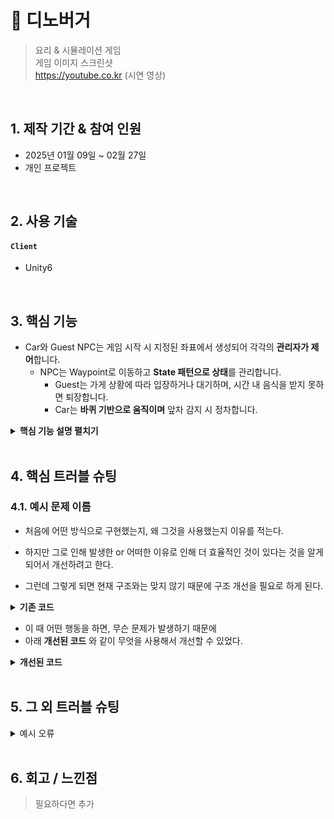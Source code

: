 # 📌 디노버거
>요리 & 시뮬레이션 게임  
>게임 이미지 스크린샷  
>https://youtube.co.kr (시연 영상)

</br>

## 1. 제작 기간 & 참여 인원
- 2025년 01월 09일 ~ 02월 27일
- 개인 프로젝트

</br>

## 2. 사용 기술
#### `Client`
- Unity6

</br>

## 3. 핵심 기능
- Car와 Guest NPC는 게임 시작 시 지정된 좌표에서 생성되어 각각의 **관리자가 제어**합니다.
  - NPC는 Waypoint로 이동하고 **State 패턴으로 상태**를 관리합니다.
    - Guest는 가게 상황에 따라 입장하거나 대기하며, 시간 내 음식을 받지 못하면 퇴장합니다.
    - Car는 **바퀴 기반으로 움직이며** 앞차 감지 시 정차합니다.

<details>
<summary><b>핵심 기능 설명 펼치기</b></summary>
<div markdown="1">

### 3.1. NPC Spawn
![Guest Spawner](https://github.com/user-attachments/assets/48a913c4-0c12-4b61-89e0-12c53683303f)

- **Spawner 초기화** 📌 [코드 확인](https://github.com/MSKim0215/Dino_Burger/blob/26f141d32664c3031c122082ff2f87f32028f7fd/Assets/Scripts/Manager/Game/GuestManager.cs#L15)
  - 게임이 시작되면 미리 설정된 좌표를 불러와 생성 좌표를 초기화합니다.
- **NPC 생성** 📌 [코드 확인](https://github.com/MSKim0215/Dino_Burger/blob/26f141d32664c3031c122082ff2f87f32028f7fd/Assets/Scripts/Manager/Game/GuestManager.cs#L142)
  - 일정 시간마다 지정된 좌표에 NPC를 생성합니다.
  - 생성은 오브젝트 풀 매니저를 통해 이루어집니다.
- **NPC 종류**
  - Car와 Guest로 구성되어 있으며, 각각 해당 Spawner와 Manager가 관리합니다.

### 3.2. NPC Controller
![Waypoints](https://github.com/user-attachments/assets/bacc1852-58c0-4769-b015-ef2cf7205e34)

- **Waypoint 관리** 📌 [코드 확인](https://github.com/MSKim0215/Dino_Burger/blob/60bad920ddef8afa78d04c82898a29378f8cdaea/Assets/Scripts/Manager/Game/WaypointManager.cs#L44)
  - 게임 시작 시 Waypoint 타입별 좌표값을 초기화합니다.
  - 설정된 Waypoint 타입에 따라 다음 이동 좌표를 제공합니다.

![Guest Controller](https://github.com/user-attachments/assets/52cf0b40-bc91-4305-915e-02d5ceb36406)

- **State 패턴** 📌 [코드 확인](https://github.com/MSKim0215/Dino_Burger/blob/60bad920ddef8afa78d04c82898a29378f8cdaea/Assets/Scripts/Utils/State/CharacterState.cs#L235)
  - 캐릭터의 현재 상태를 관리합니다.
    - 상태 전환 시 실행되는 함수들을 관리합니다.
- **Guest 동작** 📌 [코드 확인](https://github.com/MSKim0215/Dino_Burger/blob/60bad920ddef8afa78d04c82898a29378f8cdaea/Assets/Scripts/Character/GuestController.cs#L152)
  - 목표 Waypoint를 기준으로 이동을 설정하고 실행합니다.
    - 지정된 좌표에 도달하면 다음 좌표를 목표로 설정합니다.
  - 가게 입장 가능 여부를 판단하고 행동합니다.
    - 자연스러운 동선을 위해 확률 기반으로 가게 내부 이동을 결정합니다.
    - 픽업존과 웨이팅존이 모두 가득 찬 경우에는 내부 이동이 결정되어도 입장하지 않습니다.
  - 픽업존이 가득 찬 경우 웨이팅존으로 이동합니다.
  - 주문 후 인내시간 내에 음식을 수령하거나 실패하면 퇴장합니다.
    - 주문은 가능한 재료 중에서 무작위로 선택됩니다.

<figure class="half">  
  <img src="https://github.com/user-attachments/assets/89c20685-af82-4e2b-a20e-68fff5e1799f" alt="바퀴의 회전력으로 이동" width="350">
  <img src="https://github.com/user-attachments/assets/b0344baf-6fa7-4992-8220-2bad166bb3ba" alt="지면과 닿지 않으면 이동 불가" width="350"> 
</figure>

- **Car 동작** 📌 [코드 확인](https://github.com/MSKim0215/Dino_Burger/blob/60bad920ddef8afa78d04c82898a29378f8cdaea/Assets/Scripts/Character/CarController.cs#L77)
  - Guest와 동일하게 목표 Waypoint를 기준으로 이동을 설정하고 실행합니다.
  - 자연스러운 이동을 위해 Wheel Collider를 사용했습니다.
    - 자동차 바퀴는 가속 힘에 비례하여 회전하며, 이 회전력으로 전진합니다.
  - 일정 거리 내에 다른 Car가 감지되면 제동력이 발생하여 정차합니다.

### 3.3. Player Controller
![Player Controller](https://github.com/user-attachments/assets/8be398ee-8647-49f3-988f-698c20bb9057)

- **물체 인식** 📌 [코드 확인](https://github.com/MSKim0215/Dino_Burger/blob/be5cbcaedd21fb791f62fd10d971912d028e8fe8/Assets/Scripts/Character/PlayerController.cs#L143)
  - 정면으로 부채꼴 형태로 Raycast를 쏘면서 물체를 인식합니다.
    - 수많은 Ray 중에 가장 많이 걸린 오브젝트를 mostDetected로 지정합니다.
    - 해당 오브젝트가 Table 타입이라면 Highlight를 활성화 시킵니다.
  - 감지된 오브젝트가 Wall, Table 타입이면 더 이상 Player가 움직이지 않습니다.

- **물체 교환** 📌 [코드 확인](https://github.com/MSKim0215/Dino_Burger/blob/be5cbcaedd21fb791f62fd10d971912d028e8fe8/Assets/Scripts/Utils/Hand.cs#L5)
  - 물체를 보유할 수 있는 오브젝트는 모두 Hand를 갖고 시작합니다.
  - 상호작용을 하는 두 오브젝트 중 하나라도 HandObject를 가지고 있다면 주고 받을 수 있습니다.
 
- **상호 작용** 📌 [코드 확인](https://github.com/MSKim0215/Dino_Burger/blob/be5cbcaedd21fb791f62fd10d971912d028e8fe8/Assets/Scripts/HandNotAble/Table/CuttingBoardTableController.cs#L89)
  - Player와 상호작용이 가능한 오브젝트 타입은 Table, Crate 타입이 있습니다.
    - Table: 테이블 / Crate: 재료 상자
  - 그 중에서 도마 테이블 같은 경우에는 특수한 상호작용이 있는데, 도마 손질이 가능한 재료인 경우에만 발동합니다.
  - 재료 상자에 다시 재료를 넣을 수 있는 경우는 재료의 상태가 원본 상태일 경우에만 가능합니다.
    - 다른 State일 경우 반환이 불가능합니다.

### 3.4. Food Controller

</div>
</details>

</br>

## 4. 핵심 트러블 슈팅
### 4.1. 예시 문제 이름
- 처음에 어떤 방식으로 구현했는지, 왜 그것을 사용했는지 이유를 적는다.

- 하지만 그로 인해 발생한 or 어떠한 이유로 인해 더 효율적인 것이 있다는 것을 알게 되어서 개선하려고 한다.

- 그런데 그렇게 되면 현재 구조와는 맞지 않기 때문에 구조 개선을 필요로 하게 된다.

<details>
<summary><b>기존 코드</b></summary>
<div markdown="1">

~~~c#
// example code
~~~

</div>
</details>

- 이 때 어떤 행동을 하면, 무슨 문제가 발생하기 때문에
- 아래 **개선된 코드** 와 같이 무엇을 사용해서 개선할 수 있었다.

<details>
<summary><b>개선된 코드</b></summary>
<div markdown="1">

~~~c#
// example code
~~~

</div>
</details>

</br>

## 5. 그 외 트러블 슈팅
<details>
<summary>예시 오류</summary>
<div markdown="1">

- 어떤 방식으로 해결함
- 참고 링크 이미지 등 첨부하면 좋을듯
- 오류 문구 첨부도 좋고
- 코드가 필요한 경우 추가

</div>
</details>

</br>

## 6. 회고 / 느낀점
> 필요하다면 추가
